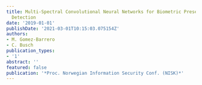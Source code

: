 ```yaml
---
title: Multi-Spectral Convolutional Neural Networks for Biometric Presentation Attack
  Detection
date: '2019-01-01'
publishDate: '2021-03-01T10:15:03.075154Z'
authors:
- M. Gomez-Barrero
- C. Busch
publication_types:
- '1'
abstract: ''
featured: false
publication: '*Proc. Norwegian Information Security Conf. (NISK)*'
---
```


